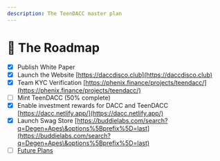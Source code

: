 ```yaml
---
description: The TeenDACC master plan
---
```


# 🚗 The Roadmap

* [x] Publish White Paper&#x20;
* [x] Launch the Website [https://daccdisco.club](https://daccdisco.club)
* [x] Team KYC Verification [https://phenix.finance/projects/teendacc/](https://phenix.finance/projects/teendacc/)
* [ ] Mint TeenDACC (50% complete)
* [x] Enable investment rewards for DACC and TeenDACC [https://dacc.netlify.app/](https://dacc.netlify.app/)
* [x] Launch Swag Store [https://buddielabs.com/search?q=Degen+Apes\&options%5Bprefix%5D=last](https://buddielabs.com/search?q=Degen+Apes\&options%5Bprefix%5D=last)
* [ ] [Future Plans](future-plans.md)
